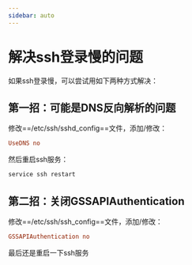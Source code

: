 ```yaml
---
sidebar: auto
---
```

# 解决ssh登录慢的问题

如果ssh登录慢，可以尝试用如下两种方式解决：

## 第一招：可能是DNS反向解析的问题

修改==/etc/ssh/sshd_config==文件，添加/修改：

````ini
UseDNS no
````

然后重启ssh服务：

````bash
service ssh restart
````

## 第二招：关闭GSSAPIAuthentication

修改==/etc/ssh/ssh_config==文件，添加/修改：

````ini
GSSAPIAuthentication no
````

最后还是重启一下ssh服务

